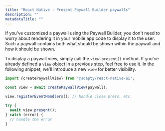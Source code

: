 ```yaml
---
title: "React Native - Present Paywall Builder paywalls"
description: ""
metadataTitle: ""
---
```


If you've customized a paywall using the Paywall Builder, you don't need to worry about rendering it in your mobile app code to display it to the user. Such a paywall contains both what should be shown within the paywall and how it should be shown.

To display a paywall view, simply call the `view.present()` method. If you've already defined a `view` object in a previous step, feel free to use it. In the following snippet, we'll introduce a new `view` for better visibility.

```typescript title="React Native (TSX)"
import {createPaywallView} from '@adapty/react-native-ui';

const view = await createPaywallView(paywall);

view.registerEventHandlers(); // handle close press, etc

try {
  await view.present();
} catch (error) {
  // handle the error
}

```